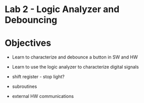 # Lab 2 - Logic Analyzer and Debouncing

# Objectives

- Learn to characterize and debounce a button in SW and HW
- Learn to use the logic analyzer to characterize digital signals


- shift register - stop light?
- subroutines
- external HW communications
